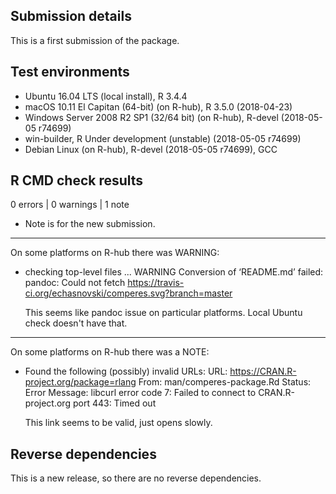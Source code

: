 ## Submission details

This is a first submission of the package.

## Test environments
* Ubuntu 16.04 LTS (local install), R 3.4.4
* macOS 10.11 El Capitan (64-bit) (on R-hub), R 3.5.0 (2018-04-23)
* Windows Server 2008 R2 SP1 (32/64 bit) (on R-hub), R-devel (2018-05-05 r74699)
* win-builder, R Under development (unstable) (2018-05-05 r74699)
* Debian Linux (on R-hub), R-devel (2018-05-05 r74699), GCC

## R CMD check results

0 errors | 0 warnings | 1 note

* Note is for the new submission.

---

On some platforms on R-hub there was WARNING:

* checking top-level files ... WARNING
Conversion of ‘README.md’ failed:
pandoc: Could not fetch https://travis-ci.org/echasnovski/comperes.svg?branch=master

  This seems like pandoc issue on particular platforms. Local Ubuntu check doesn't have that.

---

On some platforms on R-hub there was a NOTE:

* Found the following (possibly) invalid URLs:
     URL: https://CRAN.R-project.org/package=rlang
       From: man/comperes-package.Rd
       Status: Error
       Message: libcurl error code 7:
         	Failed to connect to CRAN.R-project.org port 443: Timed out

  This link seems to be valid, just opens slowly.

## Reverse dependencies

This is a new release, so there are no reverse dependencies.
